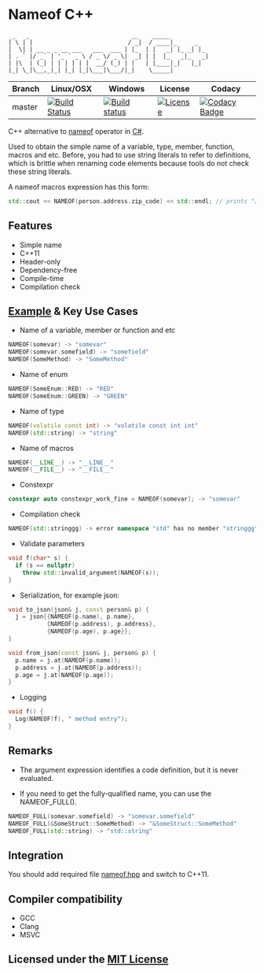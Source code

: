# Nameof C++

```text
 _   _                             __    _____
| \ | |                           / _|  / ____|_     _
|  \| | __ _ _ __ ___   ___  ___ | |_  | |   _| |_ _| |_
| . ` |/ _` | '_ ` _ \ / _ \/ _ \|  _| | |  |_   _|_   _|
| |\  | (_| | | | | | |  __/ (_) | |   | |____|_|   |_|
|_| \_|\__,_|_| |_| |_|\___|\___/|_|    \_____|
```

Branch | Linux/OSX | Windows | License | Codacy
-------|-----------|---------|---------|-------
master |[![Build Status](https://travis-ci.org/Neargye/nameof.svg?branch=master)](https://travis-ci.org/Neargye/nameof)|[![Build status](https://ci.appveyor.com/api/projects/status/yq5fk0d9mwljbubt/branch/master?svg=true)](https://ci.appveyor.com/project/Neargye/nameof/branch/master)|[![License](https://img.shields.io/github/license/Neargye/nameof.svg)](LICENSE)|[![Codacy Badge](https://api.codacy.com/project/badge/Grade/1d06f3f07afe4f34acd29c0c8efa830b)](https://www.codacy.com/app/Neargye/nameof?utm_source=github.com&amp;utm_medium=referral&amp;utm_content=Neargye/nameof&amp;utm_campaign=Badge_Grade)

C++ alternative to [nameof](https://docs.microsoft.com/en-us/dotnet/csharp/language-reference/keywords/nameof) operator in [C#](https://en.wikipedia.org/wiki/C_Sharp_(programming_language)).

Used to obtain the simple name of a variable, type, member, function, macros and etc.
Before, you had to use string literals to refer to definitions, which is brittle when renaming code elements because tools do not check these string literals.

A nameof macros expression has this form:

```cpp
std::cout << NAMEOF(person.address.zip_code) << std::endl; // prints "zip_code"
```

## Features

* Simple name
* C++11
* Header-only
* Dependency-free
* Compile-time
* Compilation check

## [Example](example/example.cpp) & Key Use Cases

* Name of a variable, member or function and etc

```cpp
NAMEOF(somevar) -> "somevar"
NAMEOF(somevar.somefield) -> "somefield"
NAMEOF(SomeMethod) -> "SomeMethod"
```

* Name of enum

```cpp
NAMEOF(SomeEnum::RED) -> "RED"
NAMEOF(SomeEnum::GREEN) -> "GREEN"
```

* Name of type

```cpp
NAMEOF(volatile const int) -> "volatile const int int"
NAMEOF(std::string) -> "string"
```

* Name of macros

```cpp
NAMEOF(__LINE__) -> "__LINE__"
NAMEOF(__FILE__) -> "__FILE__"
```

* Constexpr

```cpp
constexpr auto constexpr_work_fine = NAMEOF(somevar); -> "somevar"
```

* Compilation check

```cpp
NAMEOF(std::stringgg) -> error namespace "std" has no member "stringgg"
```

* Validate parameters

```cpp
void f(char* s) {
  if (s == nullptr)
    throw std::invalid_argument(NAMEOF(s));
}
```

* Serialization, for example json:

```cpp
void to_json(json& j, const person& p) {
  j = json{{NAMEOF(p.name), p.name},
           {NAMEOF(p.address), p.address},
           {NAMEOF(p.age), p.age}};
}

void from_json(const json& j, person& p) {
  p.name = j.at(NAMEOF(p.name));
  p.address = j.at(NAMEOF(p.address));
  p.age = j.at(NAMEOF(p.age));
}
```

* Logging

```cpp
void f() {
  Log(NAMEOF(f), " method entry");
}
```

## Remarks

* The argument expression identifies a code definition, but it is never evaluated.

* If you need to get the fully-qualified name, you can use the NAMEOF_FULL().

```cpp
NAMEOF_FULL(somevar.somefield) -> "somevar.somefield"
NAMEOF_FULL(&SomeStruct::SomeMethod) -> "&SomeStruct::SomeMethod"
NAMEOF_FULL(std::string) -> "std::string"
```

## Integration

You should add required file [nameof.hpp](include/nameof.hpp) and switch to C++11.

## Compiler compatibility

* GCC
* Clang
* MSVC

## Licensed under the [MIT License](LICENSE)
